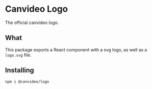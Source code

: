 # Canvideo Logo
The official canvideo logo.

## What
This package exports a React component with a svg logo, as well as a `logo.svg` file.

## Installing
```bash
npm i @canvideo/logo
```
